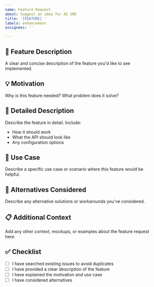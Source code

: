 ```yaml
---
name: Feature Request
about: Suggest an idea for AI SRE
title: '[FEATURE] '
labels: enhancement
assignees: ''

---
```


## 🚀 Feature Description
A clear and concise description of the feature you'd like to see implemented.

## 💡 Motivation
Why is this feature needed? What problem does it solve?

## 📝 Detailed Description
Describe the feature in detail. Include:
- How it should work
- What the API should look like
- Any configuration options

## 🎯 Use Case
Describe a specific use case or scenario where this feature would be helpful.

## 🔄 Alternatives Considered
Describe any alternative solutions or workarounds you've considered.

## 📋 Additional Context
Add any other context, mockups, or examples about the feature request here.

## ✅ Checklist
- [ ] I have searched existing issues to avoid duplicates
- [ ] I have provided a clear description of the feature
- [ ] I have explained the motivation and use case
- [ ] I have considered alternatives
